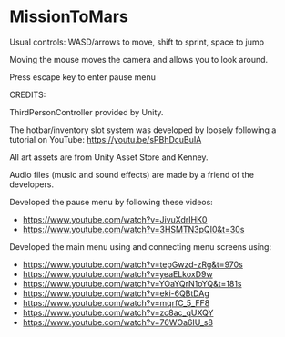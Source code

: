 # MissionToMars

Usual controls: WASD/arrows to move, shift to sprint, space to jump

Moving the mouse moves the camera and allows you to look around.

Press escape key to enter pause menu 


CREDITS:

ThirdPersonController provided by Unity.

The hotbar/inventory slot system was developed by loosely following a tutorial on YouTube: https://youtu.be/sPBhDcuBuIA

All art assets are from Unity Asset Store and Kenney.

Audio files (music and sound effects) are made by a friend of the developers.

Developed the pause menu by following these videos: 
- https://www.youtube.com/watch?v=JivuXdrIHK0 
- https://www.youtube.com/watch?v=3HSMTN3pQI0&t=30s

Developed the main menu using and connecting menu screens using: 
- https://www.youtube.com/watch?v=tepGwzd-zRg&t=970s
- https://www.youtube.com/watch?v=yeaELkoxD9w
- https://www.youtube.com/watch?v=YOaYQrN1oYQ&t=181s
- https://www.youtube.com/watch?v=eki-6QBtDAg
- https://www.youtube.com/watch?v=mqrfC_5_FF8
- https://www.youtube.com/watch?v=zc8ac_qUXQY
- https://www.youtube.com/watch?v=76WOa6IU_s8




